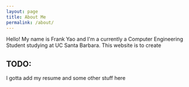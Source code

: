 ```yaml
---
layout: page
title: About Me
permalink: /about/
---
```


Hello! My name is Frank Yao and I'm a currently a Computer Engineering Student studying at UC Santa Barbara. This website is to create

## TODO:

I gotta add my resume and some other stuff here

